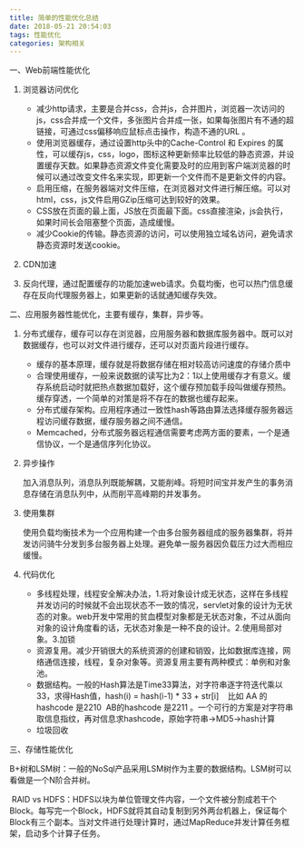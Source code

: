 ```yaml
---
title: 简单的性能优化总结
date: 2018-05-21 20:54:03
tags: 性能优化
categories: 架构相关
---
```


一、Web前端性能优化

1. 浏览器访问优化   

   - 减少http请求，主要是合并css，合并js，合并图片，浏览器一次访问的js，css合并成一个文件，多张图片合并成一张，如果每张图片有不通的超链接，可通过css偏移响应鼠标点击操作，构造不通的URL 。<!-- more --> 
   - 使用浏览器缓存，通过设置http头中的Cache-Control 和 Expires 的属性，可以缓存js，css，logo，图标这种更新频率比较低的静态资源，并设置缓存天数。如果静态资源文件变化需要及时的应用到客户端浏览器的时候可以通过改变文件名来实现，即更新一个文件而不是更新文件的内容。 
   - 启用压缩，在服务器端对文件压缩，在浏览器对文件进行解压缩。可以对html，css，js文件启用GZip压缩可达到较好的效果。 
   - CSS放在页面的最上面，JS放在页面最下面。css直接渲染，js会执行，如果时间长会阻塞整个页面，造成缓慢。 
   - 减少Cookie的传输。静态资源的访问，可以使用独立域名访问，避免请求静态资源时发送cookie。 
2. CDN加速 
3. 反向代理，通过配置缓存的功能加速web请求。负载均衡，也可以热门信息缓存在反向代理服务器上，如果更新的话就通知缓存失效。 

二、应用服务器性能优化，主要有缓存，集群，异步等。 

1. 分布式缓存，缓存可以存在浏览器，应用服务器和数据库服务器中。既可以对数据缓存，也可以对文件进行缓存，还可以对页面片段进行缓存。 

   - 缓存的基本原理，缓存就是将数据存储在相对较高访问速度的存储介质中 
   - 合理使用缓存，一般来说数据的读写比为2：1以上使用缓存才有意义。缓存系统启动时就把热点数据加载好，这个缓存预加载手段叫做缓存预热。缓存穿透，一个简单的对策是将不存在的数据也缓存起来。 
   - 分布式缓存架构。应用程序通过一致性hash等路由算法选择缓存服务器远程访问缓存数据，缓存服务器之间不通信。 
   - Memcached，分布式服务器远程通信需要考虑两方面的要素，一个是通信协议，一个是通信序列化协议。 

2. 异步操作 

   加入消息队列，消息队列既能解耦，又能削峰。将短时间宝并发产生的事务消息存储在消息队列中，从而削平高峰期的并发事务。 

3. 使用集群 

   使用负载均衡技术为一个应用构建一个由多台服务器组成的服务器集群，将并发访问骑牛分发到多台服务器上处理。避免单一服务器因负载压力过大而相应缓慢。 

4. 代码优化 

   - 多线程处理，线程安全解决办法，1.将对象设计成无状态，这样在多线程并发访问的时候就不会出现状态不一致的情况，servlet对象的设计为无状态的对象。web开发中常用的贫血模型对象都是无状态对象，不过从面向对象的设计角度看的话，无状态对象是一种不良的设计。2.使用局部对象。3.加锁 
   - 资源复用。减少开销很大的系统资源的创建和销毁，比如数据库连接，网络通信连接，线程，复杂对象等。资源复用主要有两种模式：单例和对象池。 
   - 数据结构。一般的Hash算法是Time33算法，对字符串逐字符迭代乘以33，求得Hash值，hash(i) = hash(i-1) * 33 + str[i]    比如 AA 的 hashcode 是2210  AB的hashcode 是2211 。一个可行的方案是对字符串取信息指纹，再对信息求hashcode，原始字符串->MD5->hash计算 
   - 垃圾回收 

三、存储性能优化 

​	B+树和LSM树：一般的NoSql产品采用LSM树作为主要的数据结构。LSM树可以看做是一个N阶合并树。        

​	RAID vs HDFS：HDFS以块为单位管理文件内容，一个文件被分割成若干个Block。每写完一个Block，HDFS就将其自动复制到另外两台机器上，保证每个Block有三个副本。当对文件进行处理计算时，通过MapReduce并发计算任务框架，启动多个计算子任务。 